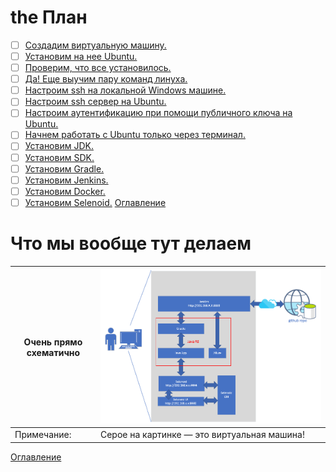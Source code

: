# the План
- [ ] [Создадим виртуальную машину.](005%20vm%20and%20ubuntu.md)
- [ ] [Установим на нее Ubuntu.](005%20vm%20and%20ubuntu.md)
- [ ] [Проверим, что все установилось.](006%20checkWeAreOkay.md) 
- [ ] [Да! Еще выучим пару команд линуха.](006%20checkWeAreOkay.md)
- [ ] [Настроим ssh на локальной Windows машине.](007%20sshLocalWindows.md)
- [ ] [Настроим ssh сервер на Ubuntu.](008%20sshOnVm.md)
- [ ] [Настроим аутентификацию при помощи публичного ключа на Ubuntu.](009%20ssh-passwordless.md)
- [ ] [Начнем работать с Ubuntu только через терминал.](009%20ssh-passwordless.md)
- [ ] [Установим JDK.](010%20InstallJDK.md) 
- [ ] [Установим SDK.](011%20SDK.md) 
- [ ] [Установим Gradle.](012%20GradleInstall.md)
- [ ] [Установим Jenkins.](013%20InstallJenkins.md)
- [ ] [Установим Docker.](014%20DockerSelenoid.md)
- [ ] [Установим Selenoid.](014%20DockerSelenoid.md)
[Оглавление](./000%20toc.md)
# Что мы вообще тут делаем
Очень прямо схематично | ![Какая-то схема](./img/004whatarewefoing.png)
-----------------------|-----------------------
Примечание:| Серое на картинке — это виртуальная машина! 

[Оглавление](./000%20toc.md)